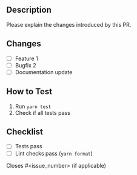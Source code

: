 ## Description
Please explain the changes introduced by this PR.

## Changes
- [ ] Feature 1
- [ ] Bugfix 2
- [ ] Documentation update

## How to Test
1. Run `yarn test`
2. Check if all tests pass

## Checklist
- [ ] Tests pass
- [ ] Lint checks pass (`yarn format`)

Closes #<issue_number> (if applicable)

